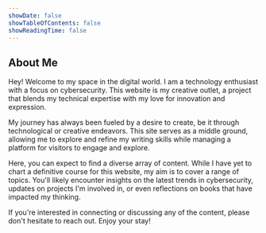 ```yaml
---
showDate: false
showTableOfContents: false
showReadingTime: false
---
```


## About Me

Hey! Welcome to my space in the digital world. I am a technology enthusiast with a focus on cybersecurity. This website is my creative outlet, a project that blends my technical expertise with my love for innovation and expression.

My journey has always been fueled by a desire to create, be it through technological or creative endeavors. This site serves as a middle ground, allowing me to explore and refine my writing skills while managing a platform for visitors to engage and explore.

Here, you can expect to find a diverse array of content. While I have yet to chart a definitive course for this website, my aim is to cover a range of topics. You'll likely encounter insights on the latest trends in cybersecurity, updates on projects I'm involved in, or even reflections on books that have impacted my thinking.

If you're interested in connecting or discussing any of the content, please don't hesitate to reach out. Enjoy your stay!